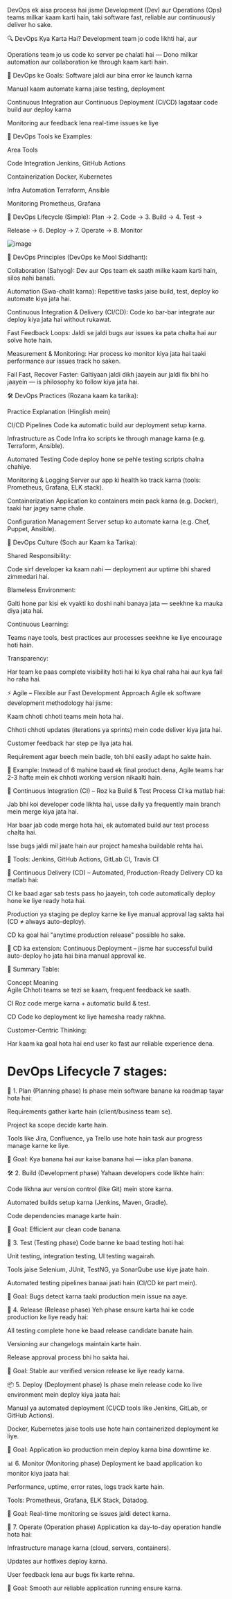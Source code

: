 DevOps ek aisa process hai jisme Development (Dev) aur Operations (Ops) teams milkar kaam karti hain, taki software fast, reliable aur continuously deliver ho sake.

🔍 DevOps Kya Karta Hai?
Development team jo code likhti hai, aur

Operations team jo us code ko server pe chalati hai —
Dono milkar automation aur collaboration ke through kaam karti hain.

🎯 DevOps ke Goals:
Software jaldi aur bina error ke launch karna

Manual kaam automate karna jaise testing, deployment

Continuous Integration aur Continuous Deployment (CI/CD) lagataar code build aur deploy karna

Monitoring aur feedback lena real-time issues ke liye

🧰 DevOps Tools ke Examples:

Area	Tools

Code Integration	 Jenkins, GitHub Actions

Containerization  	Docker, Kubernetes

Infra Automation	 Terraform, Ansible

Monitoring	  Prometheus, Grafana


🔁 DevOps Lifecycle (Simple):
Plan → 2. Code → 3. Build → 4. Test →

Release → 6. Deploy → 7. Operate → 8. Monitor

![image](https://github.com/user-attachments/assets/745f967b-a83c-44dc-b9f1-4fd0825933a9)


🚀 DevOps Principles (DevOps ke Mool Siddhant):

Collaboration (Sahyog):
Dev aur Ops team ek saath milke kaam karti hain, silos nahi banati.


Automation (Swa-chalit karna):
Repetitive tasks jaise build, test, deploy ko automate kiya jata hai.


Continuous Integration & Delivery (CI/CD):
Code ko bar-bar integrate aur deploy kiya jata hai without rukawat.


Fast Feedback Loops:
Jaldi se jaldi bugs aur issues ka pata chalta hai aur solve hote hain.


Measurement & Monitoring:
Har process ko monitor kiya jata hai taaki performance aur issues track ho saken.


Fail Fast, Recover Faster:
Galtiyaan jaldi dikh jaayein aur jaldi fix bhi ho jaayein — is philosophy ko follow kiya jata hai.


🛠️ DevOps Practices (Rozana kaam ka tarika):

Practice	Explanation (Hinglish mein)

CI/CD Pipelines	Code ka automatic build aur deployment setup karna.

Infrastructure as Code	Infra ko scripts ke through manage karna (e.g. Terraform, Ansible).

Automated Testing	Code deploy hone se pehle testing scripts chalna chahiye.

Monitoring & Logging	Server aur app ki health ko track karna (tools: Prometheus, Grafana, ELK stack).

Containerization	Application ko containers mein pack karna (e.g. Docker), taaki har jagey same chale.

Configuration Management	Server setup ko automate karna (e.g. Chef, Puppet, Ansible).



🌱 DevOps Culture (Soch aur Kaam ka Tarika):

Shared Responsibility:

Code sirf developer ka kaam nahi — deployment aur uptime bhi shared zimmedari hai.


Blameless Environment:

Galti hone par kisi ek vyakti ko doshi nahi banaya jata — seekhne ka mauka diya jata hai.


Continuous Learning:

Teams naye tools, best practices aur processes seekhne ke liye encourage hoti hain.


Transparency:

Har team ke paas complete visibility hoti hai ki kya chal raha hai aur kya fail ho raha hai.

⚡ Agile – Flexible aur Fast Development Approach
Agile ek software development methodology hai jisme:

Kaam chhoti chhoti teams mein hota hai.

Chhoti chhoti updates (iterations ya sprints) mein code deliver kiya jata hai.

Customer feedback har step pe liya jata hai.

Requirement agar beech mein badle, toh bhi easily adapt ho sakte hain.

📌 Example:
Instead of 6 mahine baad ek final product dena, Agile teams har 2-3 hafte mein ek chhoti working version nikaalti hain.

🔁 Continuous Integration (CI) – Roz ka Build & Test Process
CI ka matlab hai:

Jab bhi koi developer code likhta hai, usse daily ya frequently main branch mein merge kiya jata hai.

Har baar jab code merge hota hai, ek automated build aur test process chalta hai.

Isse bugs jaldi mil jaate hain aur project hamesha buildable rehta hai.

📌 Tools: Jenkins, GitHub Actions, GitLab CI, Travis CI

🚀 Continuous Delivery (CD) – Automated, Production-Ready Delivery
CD ka matlab hai:

CI ke baad agar sab tests pass ho jaayein, toh code automatically deploy hone ke liye ready hota hai.

Production ya staging pe deploy karne ke liye manual approval lag sakta hai (CD ≠ always auto-deploy).

CD ka goal hai "anytime production release" possible ho sake.

📌 CD ka extension: Continuous Deployment – jisme har successful build auto-deploy ho jata hai bina manual approval ke.

🎯 Summary Table:

Concept	Meaning 
\
Agile	Chhoti teams se tezi se kaam, frequent feedback ke saath.

CI	Roz code merge karna + automatic build & test.

CD	Code ko deployment ke liye hamesha ready rakhna.




Customer-Centric Thinking:

Har kaam ka goal hota hai end user ko fast aur reliable experience dena.

 # DevOps Lifecycle 7 stages:

🔁 1. Plan (Planning phase)
Is phase mein software banane ka roadmap tayar hota hai:

Requirements gather karte hain (client/business team se).

Project ka scope decide karte hain.

Tools like Jira, Confluence, ya Trello use hote hain task aur progress manage karne ke liye.

📌 Goal: Kya banana hai aur kaise banana hai — iska plan banana.

🛠️ 2. Build (Development phase)
Yahaan developers code likhte hain:

Code likhna aur version control (like Git) mein store karna.

Automated builds setup karna (Jenkins, Maven, Gradle).

Code dependencies manage karte hain.

📌 Goal: Efficient aur clean code banana.

🧪 3. Test (Testing phase)
Code banne ke baad testing hoti hai:

Unit testing, integration testing, UI testing wagairah.

Tools jaise Selenium, JUnit, TestNG, ya SonarQube use kiye jaate hain.

Automated testing pipelines banaai jaati hain (CI/CD ke part mein).

📌 Goal: Bugs detect karna taaki production mein issue na aaye.

🚀 4. Release (Release phase)
Yeh phase ensure karta hai ke code production ke liye ready hai:

All testing complete hone ke baad release candidate banate hain.

Versioning aur changelogs maintain karte hain.

Release approval process bhi ho sakta hai.

📌 Goal: Stable aur verified version release ke liye ready karna.

📦 5. Deploy (Deployment phase)
Is phase mein release code ko live environment mein deploy kiya jaata hai:

Manual ya automated deployment (CI/CD tools like Jenkins, GitLab, or GitHub Actions).

Docker, Kubernetes jaise tools use hote hain containerized deployment ke liye.

📌 Goal: Application ko production mein deploy karna bina downtime ke.

📊 6. Monitor (Monitoring phase)
Deployment ke baad application ko monitor kiya jaata hai:

Performance, uptime, error rates, logs track karte hain.

Tools: Prometheus, Grafana, ELK Stack, Datadog.

📌 Goal: Real-time monitoring se issues jaldi detect karna.

🧰 7. Operate (Operation phase)
Application ka day-to-day operation handle hota hai:

Infrastructure manage karna (cloud, servers, containers).

Updates aur hotfixes deploy karna.

User feedback lena aur bugs fix karte rehna.

📌 Goal: Smooth aur reliable application running ensure karna.





